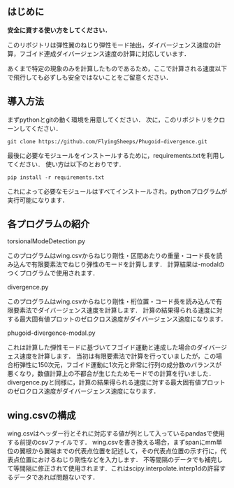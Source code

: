 ## はじめに
**安全に資する使い方をしてください．**

このリポジトリは弾性翼のねじり弾性モード抽出，ダイバージェンス速度の計算，フゴイド連成ダイバージェンス速度の計算に対応しています．

あくまで特定の現象のみを計算したものであるため，ここで計算される速度以下で飛行しても必ずしも安全ではないことをご留意ください．

## 導入方法
まずpythonとgitの動く環境を用意してください．
次に，このリポジトリをクローンしてください．
```
git clone https://github.com/FlyingSheeps/Phugoid-divergence.git
```
最後に必要なモジュールをインストールするために，requirements.txtを利用してください．
使い方は以下のとおりです．
```
pip install -r requirements.txt
```
これによって必要なモジュールはすべてインストールされ，pythonプログラムが実行可能になります．

## 各プログラムの紹介

torsionalModeDetection.py

このプログラムはwing.csvからねじり剛性・区間あたりの重量・コード長を読み込んで有限要素法でねじり弾性のモードを計算します．
計算結果は-modalのつくプログラムで使用されます．

divergence.py

このプログラムはwing.csvからねじり剛性・桁位置・コード長を読み込んで有限要素法でダイバージェンス速度を計算します．
計算の結果得られる速度に対する最大固有値プロットのゼロクロス速度がダイバージェンス速度になります．

phugoid-divergence-modal.py

これは計算した弾性モードに基づいてフゴイド運動と連成した場合のダイバージェス速度を計算します．
当初は有限要素法で計算を行っていましたが，この場合桁弾性に150次元，フゴイド運動に1次元と非常に行列の成分数のバランスが悪くなり，数値計算上の不都合が生じたためモードでの計算を行いました．
divergence.pyと同様に，計算の結果得られる速度に対する最大固有値プロットのゼロクロス速度がダイバージェンス速度になります．

## wing.csvの構成
wing.csvはヘッダー行とそれに対応する値が列として入っているpandasで使用する前提のcsvファイルです．
wing.csvを書き換える場合，まずspanにmm単位の翼根から翼端までの代表点位置を記述して，その代表点位置の示す行に，代表点位置におけるねじり剛性などを入力します．
不等間隔のデータでも補完して等間隔に修正されて使用されます．これはscipy.interpolate.interp1dの許容するデータであれば問題ないです．
